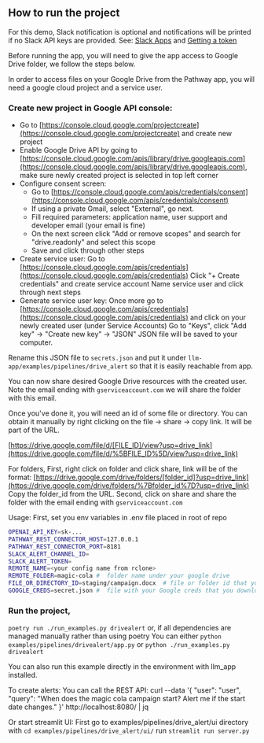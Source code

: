 ## How to run the project
    
For this demo, Slack notification is optional and notifications will be printed if no Slack API keys are provided. See: [Slack Apps](https://api.slack.com/apps) and [Getting a token](https://api.slack.com/tutorials/tracks/getting-a-token)

Before running the app, you will need to give the app access to Google Drive folder, we follow the steps below.

In order to access files on your Google Drive from the Pathway app, you will need a google cloud project and a service user.

### Create new project in Google API console:

- Go to [https://console.cloud.google.com/projectcreate](https://console.cloud.google.com/projectcreate) and create new project
- Enable Google Drive API by going to [https://console.cloud.google.com/apis/library/drive.googleapis.com](https://console.cloud.google.com/apis/library/drive.googleapis.com), make sure newly created project is selected in top left corner
- Configure consent screen:
  - Go to [https://console.cloud.google.com/apis/credentials/consent](https://console.cloud.google.com/apis/credentials/consent)
  - If using a private Gmail, select "External", go next.
  - Fill required parameters: application name, user support and developer email (your email is fine)
  - On the next screen click "Add or remove scopes" and search for "drive.readonly" and select this scope
  - Save and click through other steps
- Create service user:
Go to [https://console.cloud.google.com/apis/credentials](https://console.cloud.google.com/apis/credentials)
Click "+ Create credentials" and create service account
Name service user and click through next steps
- Generate service user key:
Once more go to [https://console.cloud.google.com/apis/credentials](https://console.cloud.google.com/apis/credentials) and click on your newly created user (under Service Accounts)
Go to "Keys", click "Add key" -> "Create new key" -> "JSON"
JSON file will be saved to your computer.

Rename this JSON file to `secrets.json` and put it under `llm-app/examples/pipelines/drive_alert` so that it is easily reachable from app.

You can now share desired Google Drive resources with the created user.
Note the email ending with `gserviceaccount.com` we will share the folder with this email.

Once you've done it, you will need an id of some file or directory. You can obtain it manually by right clicking on the file -> share -> copy link. It will be part of the URL.

[https://drive.google.com/file/d/[FILE_ID]/view?usp=drive_link](https://drive.google.com/file/d/%5BFILE_ID%5D/view?usp=drive_link)

For folders,
First, right click on folder and click share, link will be of the format: [https://drive.google.com/drive/folders/[folder_id]?usp=drive_link](https://drive.google.com/drive/folders/%7Bfolder_id%7D?usp=drive_link)
Copy the folder_id from the URL.
Second, click on share and share the folder with the email ending with `gserviceaccount.com`

Usage:
First, set you env variables in .env file placed in root of repo
```bash
OPENAI_API_KEY=sk-...
PATHWAY_REST_CONNECTOR_HOST=127.0.0.1
PATHWAY_REST_CONNECTOR_PORT=8181
SLACK_ALERT_CHANNEL_ID=
SLACK_ALERT_TOKEN=
REMOTE_NAME=<your config name from rclone>
REMOTE_FOLDER=magic-cola #  folder name under your google drive
FILE_OR_DIRECTORY_ID=staging/campaign.docx  # file or folder id that you want to track
GOOGLE_CREDS=secret.json #  file with your Google creds that you downloaded earlier 
```

### Run the project,

`poetry run ./run_examples.py drivealert`
or, if all dependencies are managed manually rather than using poetry
You can either
`python examples/pipelines/drivealert/app.py`
or
`python ./run_examples.py drivealert`

You can also run this example directly in the environment with llm_app installed.

To create alerts:
You can call the REST API:
curl --data '{
  "user": "user",
  "query": "When does the magic cola campaign start? Alert me if the start date changes."
}' http://localhost:8080/ | jq

Or start streamlit UI:
First go to examples/pipelines/drive_alert/ui directory with `cd examples/pipelines/drive_alert/ui/`
run `streamlit run server.py`